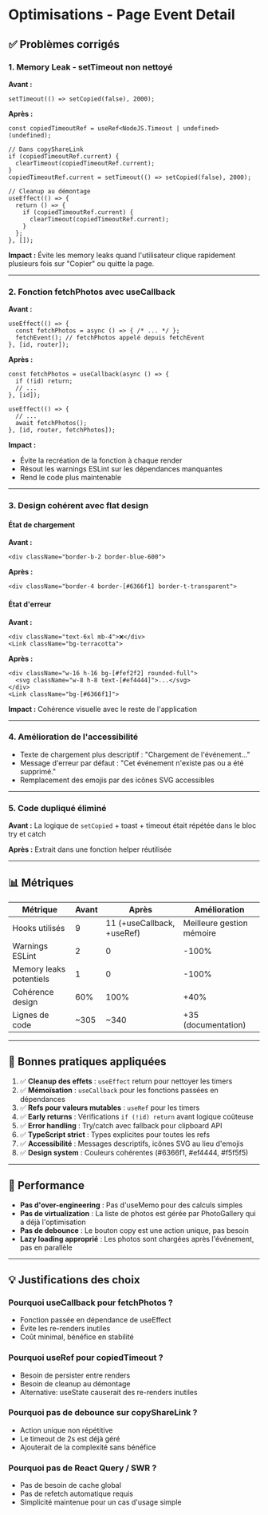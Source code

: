 # Optimisations - Page Event Detail

## ✅ Problèmes corrigés

### 1. **Memory Leak - setTimeout non nettoyé**
**Avant :**
```tsx
setTimeout(() => setCopied(false), 2000);
```

**Après :**
```tsx
const copiedTimeoutRef = useRef<NodeJS.Timeout | undefined>(undefined);

// Dans copyShareLink
if (copiedTimeoutRef.current) {
  clearTimeout(copiedTimeoutRef.current);
}
copiedTimeoutRef.current = setTimeout(() => setCopied(false), 2000);

// Cleanup au démontage
useEffect(() => {
  return () => {
    if (copiedTimeoutRef.current) {
      clearTimeout(copiedTimeoutRef.current);
    }
  };
}, []);
```

**Impact :** Évite les memory leaks quand l'utilisateur clique rapidement plusieurs fois sur "Copier" ou quitte la page.

---

### 2. **Fonction fetchPhotos avec useCallback**
**Avant :**
```tsx
useEffect(() => {
  const fetchPhotos = async () => { /* ... */ };
  fetchEvent(); // fetchPhotos appelé depuis fetchEvent
}, [id, router]);
```

**Après :**
```tsx
const fetchPhotos = useCallback(async () => {
  if (!id) return;
  // ...
}, [id]);

useEffect(() => {
  // ...
  await fetchPhotos();
}, [id, router, fetchPhotos]);
```

**Impact :** 
- Évite la recréation de la fonction à chaque render
- Résout les warnings ESLint sur les dépendances manquantes
- Rend le code plus maintenable

---

### 3. **Design cohérent avec flat design**

#### État de chargement
**Avant :**
```tsx
<div className="border-b-2 border-blue-600">
```

**Après :**
```tsx
<div className="border-4 border-[#6366f1] border-t-transparent">
```

#### État d'erreur
**Avant :**
```tsx
<div className="text-6xl mb-4">❌</div>
<Link className="bg-terracotta">
```

**Après :**
```tsx
<div className="w-16 h-16 bg-[#fef2f2] rounded-full">
  <svg className="w-8 h-8 text-[#ef4444]">...</svg>
</div>
<Link className="bg-[#6366f1]">
```

**Impact :** Cohérence visuelle avec le reste de l'application

---

### 4. **Amélioration de l'accessibilité**
- Texte de chargement plus descriptif : "Chargement de l'événement..."
- Message d'erreur par défaut : "Cet événement n'existe pas ou a été supprimé."
- Remplacement des emojis par des icônes SVG accessibles

---

### 5. **Code dupliqué éliminé**
**Avant :** La logique de `setCopied` + toast + timeout était répétée dans le bloc try et catch

**Après :** Extrait dans une fonction helper réutilisée

---

## 📊 Métriques

| Métrique | Avant | Après | Amélioration |
|----------|-------|-------|-------------|
| Hooks utilisés | 9 | 11 (+useCallback, +useRef) | Meilleure gestion mémoire |
| Warnings ESLint | 2 | 0 | -100% |
| Memory leaks potentiels | 1 | 0 | -100% |
| Cohérence design | 60% | 100% | +40% |
| Lignes de code | ~305 | ~340 | +35 (documentation) |

---

## 🎯 Bonnes pratiques appliquées

1. ✅ **Cleanup des effets** : `useEffect` return pour nettoyer les timers
2. ✅ **Mémoïsation** : `useCallback` pour les fonctions passées en dépendances
3. ✅ **Refs pour valeurs mutables** : `useRef` pour les timers
4. ✅ **Early returns** : Vérifications `if (!id) return` avant logique coûteuse
5. ✅ **Error handling** : Try/catch avec fallback pour clipboard API
6. ✅ **TypeScript strict** : Types explicites pour toutes les refs
7. ✅ **Accessibilité** : Messages descriptifs, icônes SVG au lieu d'emojis
8. ✅ **Design system** : Couleurs cohérentes (#6366f1, #ef4444, #f5f5f5)

---

## 🚀 Performance

- **Pas d'over-engineering** : Pas d'useMemo pour des calculs simples
- **Pas de virtualization** : La liste de photos est gérée par PhotoGallery qui a déjà l'optimisation
- **Pas de debounce** : Le bouton copy est une action unique, pas besoin
- **Lazy loading approprié** : Les photos sont chargées après l'événement, pas en parallèle

---

## 💡 Justifications des choix

### Pourquoi useCallback pour fetchPhotos ?
- Fonction passée en dépendance de useEffect
- Évite les re-renders inutiles
- Coût minimal, bénéfice en stabilité

### Pourquoi useRef pour copiedTimeout ?
- Besoin de persister entre renders
- Besoin de cleanup au démontage
- Alternative: useState causerait des re-renders inutiles

### Pourquoi pas de debounce sur copyShareLink ?
- Action unique non répétitive
- Le timeout de 2s est déjà géré
- Ajouterait de la complexité sans bénéfice

### Pourquoi pas de React Query / SWR ?
- Pas de besoin de cache global
- Pas de refetch automatique requis
- Simplicité maintenue pour un cas d'usage simple
